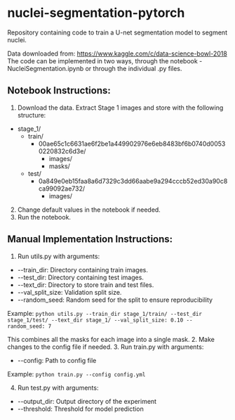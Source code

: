 # nuclei-segmentation-pytorch
Repository containing code to train a U-net segmentation model to segment nuclei.

Data downloaded from: https://www.kaggle.com/c/data-science-bowl-2018
The code can be implemented in two ways, through the notebook - NucleiSegmentation.ipynb or through the individual .py files.

## Notebook Instructions:
1. Download the data. Extract Stage 1 images and store with the following structure:
  * stage_1/
    * train/
      * 00ae65c1c6631ae6f2be1a449902976e6eb8483bf6b0740d00530220832c6d3e/
        * images/
        * masks/
    * test/
      * 0a849e0eb15faa8a6d7329c3dd66aabe9a294cccb52ed30a90c8ca99092ae732/
        * images/
      
2. Change default values in the notebook if needed.
3. Run the notebook.

## Manual Implementation Instructions:
1. Run utils.py with arguments:
  - --train_dir: Directory containing train images.
  - --test_dir: Directory containing test images.
  - --text_dir: Directory to store train and test files.
  - --val_split_size: Validation split size.
  - --random_seed: Random seed for the split to ensure reproducibility
  
  Example: 
  ```python utils.py --train_dir stage_1/train/ --test_dir stage_1/test/ --text_dir stage_1/ --val_split_size: 0.10 --random_seed: 7```
 
 This combines all the masks for each image into a single mask.
2. Make changes to the config file if needed.
3. Run train.py with arguments:
  - --config: Path to config file
  
  Example: 
  ```python train.py --config config.yml```
 
4. Run test.py with arguments:
  - --output_dir: Output directory of the experiment
  - --threshold: Threshold for model prediction
